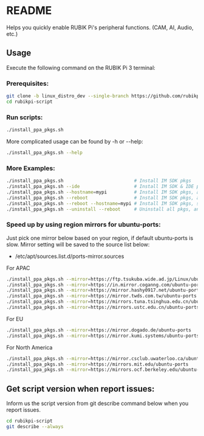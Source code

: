 # README

Helps you quickly enable RUBIK Pi's peripheral functions. (CAM, AI, Audio, etc.)

## Usage

Execute the following command on the RUBIK Pi 3 terminal:

### Prerequisites:

```bash
git clone -b linux_distro_dev --single-branch https://github.com/rubikpi-ai/rubikpi-script.git
cd rubikpi-script
```

### Run scripts:

```bash
./install_ppa_pkgs.sh
```

More complicated usage can be found by -h or --help:
```bash
./install_ppa_pkgs.sh --help
```

### More Examples:
```bash
./install_ppa_pkgs.sh                          # Install IM SDK pkgs
./install_ppa_pkgs.sh --ide                    # Install IM SDK & IDE pkgs, and IDE related settings
./install_ppa_pkgs.sh --hostname=mypi          # Install IM SDK pkgs, and set hostname
./install_ppa_pkgs.sh --reboot                 # Install IM SDK pkgs, and reboot
./install_ppa_pkgs.sh --reboot --hostname=mypi # Install IM SDK pkgs, set hostname, and reboot
./install_ppa_pkgs.sh --uninstall --reboot     # Uninstall all pkgs, and reboot
```

### Speed up by using region mirrors for ubuntu-ports:

Just pick one mirror below based on your region, if default ubuntu-ports is slow.
Mirror setting will be saved to the source list below:
* /etc/apt/sources.list.d/ports-mirror.sources

For APAC
```bash
./install_ppa_pkgs.sh --mirror=https://ftp.tsukuba.wide.ad.jp/Linux/ubuntu-ports      # Japan mirror
./install_ppa_pkgs.sh --mirror=https://in.mirror.coganng.com/ubuntu-ports             # India mirror
./install_ppa_pkgs.sh --mirror=https://mirror.hashy0917.net/ubuntu-ports              # Japan mirror
./install_ppa_pkgs.sh --mirror=https://mirror.twds.com.tw/ubuntu-ports                # Taiwan mirror
./install_ppa_pkgs.sh --mirror=https://mirrors.tuna.tsinghua.edu.cn/ubuntu-ports      # China mirror
./install_ppa_pkgs.sh --mirror=https://mirrors.ustc.edu.cn/ubuntu-ports               # China mirror
```

For EU
```bash
./install_ppa_pkgs.sh --mirror=https://mirror.dogado.de/ubuntu-ports                  # Germany mirror
./install_ppa_pkgs.sh --mirror=https://mirror.kumi.systems/ubuntu-ports               # Austria mirror
```

For North America
```bash
./install_ppa_pkgs.sh --mirror=https://mirror.csclub.uwaterloo.ca/ubuntu-ports        # Canada mirror
./install_ppa_pkgs.sh --mirror=https://mirrors.mit.edu/ubuntu-ports                   # US/East mirror
./install_ppa_pkgs.sh --mirror=https://mirrors.ocf.berkeley.edu/ubuntu-ports          # US/West mirror
```

## Get script version when report issues:

Inform us the script version from git describe command below when you report issues.

```bash
cd rubikpi-script
git describe --always
```
